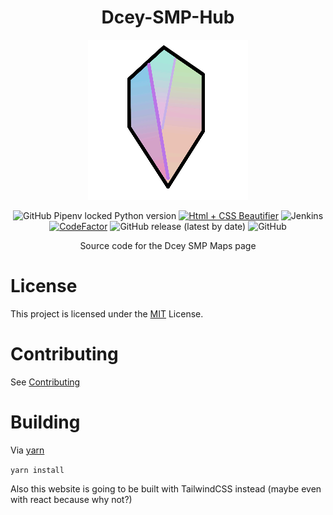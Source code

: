 <div align=center> 

# Dcey-SMP-Hub

<img src="assets/Dcey SMP Logo V4 Release (256 Resize).png">

<img alt="GitHub Pipenv locked Python version" src="https://img.shields.io/github/pipenv/locked/python-version/No767/Dcey-SMP-Hub?label=Python&logo=python&logoColor=white"> [![Html + CSS Beautifier](https://github.com/No767/Dcey-SMP-Hub/actions/workflows/html+css-beautify.yml/badge.svg)](https://github.com/No767/Dcey-SMP-Hub/actions/workflows/html+css-beautify.yml) <img alt="Jenkins" src="https://img.shields.io/jenkins/build?jobUrl=http%3A%2F%2Fdcey.net%3A8080%2Fjob%2FDcey-SMP-Hub%2F&label=Jenkins%20CI&logo=jenkins&logoColor=white"> <a href="https://www.codefactor.io/repository/github/no767/dcey-smp-hub"><img src="https://www.codefactor.io/repository/github/no767/dcey-smp-hub/badge" alt="CodeFactor" /></a> <img alt="GitHub release (latest by date)" src="https://img.shields.io/github/v/release/No767/Dcey-SMP-Hub?label=Release&logo=github"> <img alt="GitHub" src="https://img.shields.io/github/license/No767/Dcey-SMP-Hub?label=License&logo=github">

Source code for the Dcey SMP Maps page

<div align=left>

# License
This project is licensed under the [MIT](https://github.com/No767/Dcey-SMP-Hub/blob/master/LICENSE) License. 


# Contributing 
See [Contributing](https://github.com/No767/Dcey-SMP-Hub/blob/master/Community/contributing.md)
  
# Building
Via [yarn](https://yarnpkg.com/)

`yarn install` 

Also this website is going to be built with TailwindCSS instead (maybe even with react because why not?)